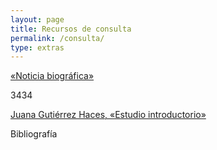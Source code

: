 ```yaml
---
layout: page
title: Recursos de consulta
permalink: /consulta/
type: extras
---
```


<a class="no-underline" href="{{ site.baseurl }}/noticia/noticia_biografica05">«Noticia biográfica»</a>

3434

 <a class="no-underline" href="{{ site.baseurl }}/JGHestudio09.html">Juana Gutiérrez Haces, «Estudio introductorio» </a>


 Bibliografía

